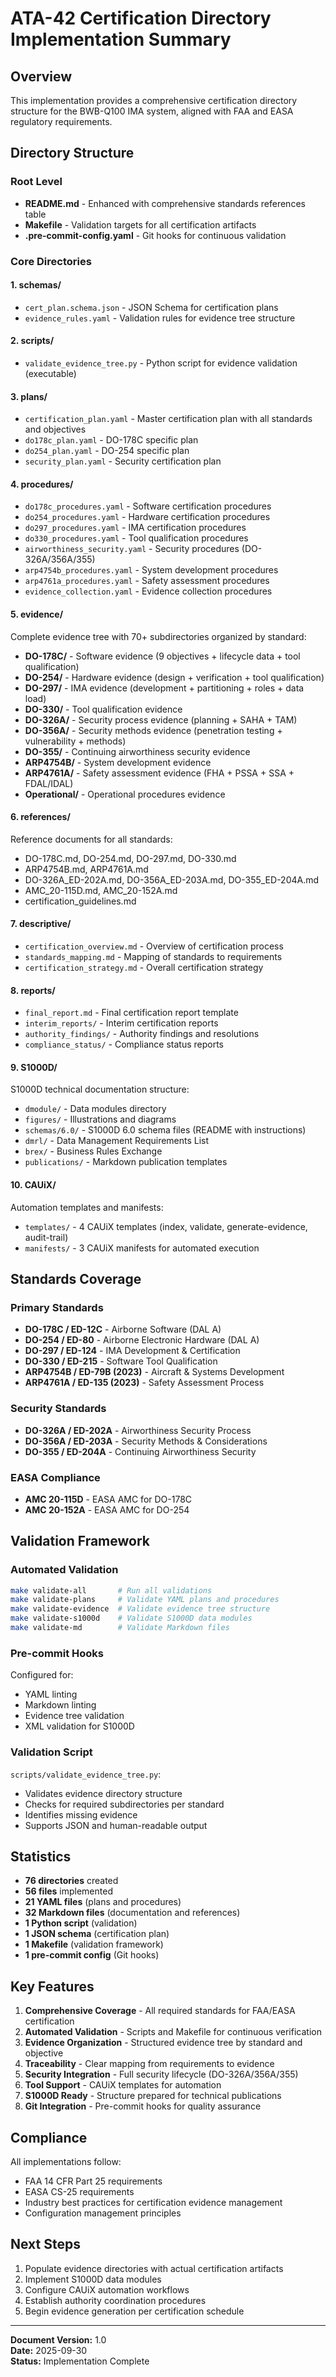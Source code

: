 # ATA-42 Certification Directory Implementation Summary

## Overview

This implementation provides a comprehensive certification directory structure for the BWB-Q100 IMA system, aligned with FAA and EASA regulatory requirements.

## Directory Structure

### Root Level
- **README.md** - Enhanced with comprehensive standards references table
- **Makefile** - Validation targets for all certification artifacts
- **.pre-commit-config.yaml** - Git hooks for continuous validation

### Core Directories

#### 1. schemas/
- `cert_plan.schema.json` - JSON Schema for certification plans
- `evidence_rules.yaml` - Validation rules for evidence tree structure

#### 2. scripts/
- `validate_evidence_tree.py` - Python script for evidence validation (executable)

#### 3. plans/
- `certification_plan.yaml` - Master certification plan with all standards and objectives
- `do178c_plan.yaml` - DO-178C specific plan
- `do254_plan.yaml` - DO-254 specific plan
- `security_plan.yaml` - Security certification plan

#### 4. procedures/
- `do178c_procedures.yaml` - Software certification procedures
- `do254_procedures.yaml` - Hardware certification procedures
- `do297_procedures.yaml` - IMA certification procedures
- `do330_procedures.yaml` - Tool qualification procedures
- `airworthiness_security.yaml` - Security procedures (DO-326A/356A/355)
- `arp4754b_procedures.yaml` - System development procedures
- `arp4761a_procedures.yaml` - Safety assessment procedures
- `evidence_collection.yaml` - Evidence collection procedures

#### 5. evidence/
Complete evidence tree with 70+ subdirectories organized by standard:
- **DO-178C/** - Software evidence (9 objectives + lifecycle data + tool qualification)
- **DO-254/** - Hardware evidence (design + verification + tool qualification)
- **DO-297/** - IMA evidence (development + partitioning + roles + data load)
- **DO-330/** - Tool qualification evidence
- **DO-326A/** - Security process evidence (planning + SAHA + TAM)
- **DO-356A/** - Security methods evidence (penetration testing + vulnerability + methods)
- **DO-355/** - Continuing airworthiness security evidence
- **ARP4754B/** - System development evidence
- **ARP4761A/** - Safety assessment evidence (FHA + PSSA + SSA + FDAL/IDAL)
- **Operational/** - Operational procedures evidence

#### 6. references/
Reference documents for all standards:
- DO-178C.md, DO-254.md, DO-297.md, DO-330.md
- ARP4754B.md, ARP4761A.md
- DO-326A_ED-202A.md, DO-356A_ED-203A.md, DO-355_ED-204A.md
- AMC_20-115D.md, AMC_20-152A.md
- certification_guidelines.md

#### 7. descriptive/
- `certification_overview.md` - Overview of certification process
- `standards_mapping.md` - Mapping of standards to requirements
- `certification_strategy.md` - Overall certification strategy

#### 8. reports/
- `final_report.md` - Final certification report template
- `interim_reports/` - Interim certification reports
- `authority_findings/` - Authority findings and resolutions
- `compliance_status/` - Compliance status reports

#### 9. S1000D/
S1000D technical documentation structure:
- `dmodule/` - Data modules directory
- `figures/` - Illustrations and diagrams
- `schemas/6.0/` - S1000D 6.0 schema files (README with instructions)
- `dmrl/` - Data Management Requirements List
- `brex/` - Business Rules Exchange
- `publications/` - Markdown publication templates

#### 10. CAUiX/
Automation templates and manifests:
- `templates/` - 4 CAUiX templates (index, validate, generate-evidence, audit-trail)
- `manifests/` - 3 CAUiX manifests for automated execution

## Standards Coverage

### Primary Standards
- **DO-178C / ED-12C** - Airborne Software (DAL A)
- **DO-254 / ED-80** - Airborne Electronic Hardware (DAL A)
- **DO-297 / ED-124** - IMA Development & Certification
- **DO-330 / ED-215** - Software Tool Qualification
- **ARP4754B / ED-79B (2023)** - Aircraft & Systems Development
- **ARP4761A / ED-135 (2023)** - Safety Assessment Process

### Security Standards
- **DO-326A / ED-202A** - Airworthiness Security Process
- **DO-356A / ED-203A** - Security Methods & Considerations
- **DO-355 / ED-204A** - Continuing Airworthiness Security

### EASA Compliance
- **AMC 20-115D** - EASA AMC for DO-178C
- **AMC 20-152A** - EASA AMC for DO-254

## Validation Framework

### Automated Validation
```bash
make validate-all       # Run all validations
make validate-plans     # Validate YAML plans and procedures
make validate-evidence  # Validate evidence tree structure
make validate-s1000d    # Validate S1000D data modules
make validate-md        # Validate Markdown files
```

### Pre-commit Hooks
Configured for:
- YAML linting
- Markdown linting
- Evidence tree validation
- XML validation for S1000D

### Validation Script
`scripts/validate_evidence_tree.py`:
- Validates evidence directory structure
- Checks for required subdirectories per standard
- Identifies missing evidence
- Supports JSON and human-readable output

## Statistics

- **76 directories** created
- **56 files** implemented
- **21 YAML files** (plans and procedures)
- **32 Markdown files** (documentation and references)
- **1 Python script** (validation)
- **1 JSON schema** (certification plan)
- **1 Makefile** (validation framework)
- **1 pre-commit config** (Git hooks)

## Key Features

1. **Comprehensive Coverage** - All required standards for FAA/EASA certification
2. **Automated Validation** - Scripts and Makefile for continuous verification
3. **Evidence Organization** - Structured evidence tree by standard and objective
4. **Traceability** - Clear mapping from requirements to evidence
5. **Security Integration** - Full security lifecycle (DO-326A/356A/355)
6. **Tool Support** - CAUiX templates for automation
7. **S1000D Ready** - Structure prepared for technical publications
8. **Git Integration** - Pre-commit hooks for quality assurance

## Compliance

All implementations follow:
- FAA 14 CFR Part 25 requirements
- EASA CS-25 requirements
- Industry best practices for certification evidence management
- Configuration management principles

## Next Steps

1. Populate evidence directories with actual certification artifacts
2. Implement S1000D data modules
3. Configure CAUiX automation workflows
4. Establish authority coordination procedures
5. Begin evidence generation per certification schedule

---

**Document Version:** 1.0  
**Date:** 2025-09-30  
**Status:** Implementation Complete
